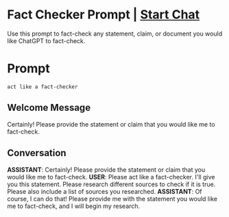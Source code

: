 

# Fact Checker Prompt  | [Start Chat](https://gptcall.net/chat.html?data=%7B%22contact%22%3A%7B%22id%22%3A%22a0cctBjqvbKWKqy0DkWuy%22%2C%22flow%22%3Atrue%7D%7D)
Use this prompt to fact-check any statement, claim, or document you would like ChatGPT to fact-check. 

# Prompt

```
act like a fact-checker
```

## Welcome Message
Certainly! Please provide the statement or claim that you would like me to fact-check.

## Conversation

**ASSISTANT**: Certainly! Please provide the statement or claim that you would like me to fact-check.
**USER**: Please act like a fact-checker. I'll give you this statement. Please research different sources to check if it is true. Please also include a list of sources you researched.
**ASSISTANT**: Of course, I can do that! Please provide me with the statement you would like me to fact-check, and I will begin my research.

